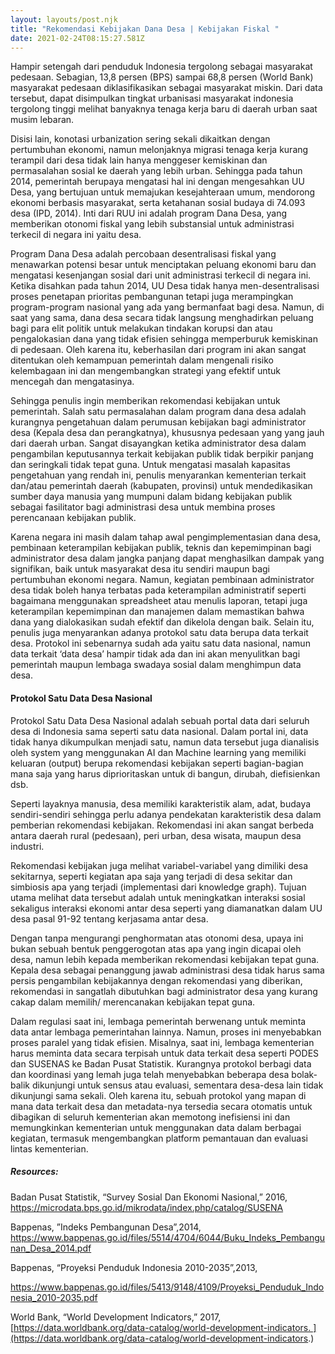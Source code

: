```yaml
---
layout: layouts/post.njk
title: "Rekomendasi Kebijakan Dana Desa | Kebijakan Fiskal "
date: 2021-02-24T08:15:27.581Z
---
```

<!--StartFragment-->

Hampir setengah dari penduduk Indonesia tergolong sebagai masyarakat pedesaan. Sebagian, 13,8 persen (BPS) sampai 68,8 persen (World Bank) masyarakat pedesaan diklasifikasikan sebagai masyarakat miskin. Dari data tersebut, dapat disimpulkan tingkat urbanisasi masyarakat indonesia tergolong tinggi melihat banyaknya tenaga kerja baru di daerah urban saat musim lebaran. 

Disisi lain, konotasi urbanization sering sekali dikaitkan dengan pertumbuhan ekonomi, namun melonjaknya migrasi tenaga kerja kurang terampil dari desa tidak lain hanya menggeser kemiskinan dan permasalahan sosial ke daerah yang lebih urban. Sehingga pada tahun 2014, pemerintah berupaya mengatasi hal ini dengan mengesahkan UU Desa, yang bertujuan untuk memajukan kesejahteraan umum, mendorong ekonomi berbasis masyarakat, serta ketahanan sosial budaya di 74.093 desa (IPD, 2014). Inti dari RUU ini adalah program Dana Desa, yang memberikan otonomi fiskal yang lebih substansial untuk administrasi terkecil di negara ini yaitu desa. 

Program Dana Desa adalah percobaan desentralisasi fiskal yang menawarkan potensi besar untuk menciptakan peluang ekonomi baru dan mengatasi kesenjangan sosial dari unit administrasi terkecil di negara ini. Ketika disahkan pada tahun 2014, UU Desa tidak hanya men-desentralisasi proses penetapan prioritas pembangunan tetapi juga merampingkan program-program nasional yang ada yang bermanfaat bagi desa. Namun, di saat yang sama, dana desa secara tidak langsung menghadirkan peluang bagi para elit politik untuk melakukan tindakan korupsi dan atau pengalokasian dana yang tidak efisien sehingga memperburuk kemiskinan di pedesaan. Oleh karena itu, keberhasilan dari program ini akan sangat ditentukan oleh kemampuan pemerintah dalam mengenali risiko kelembagaan ini dan mengembangkan strategi yang efektif untuk mencegah dan mengatasinya.

Sehingga penulis ingin memberikan rekomendasi kebijakan untuk pemerintah. Salah satu permasalahan dalam program dana desa adalah kurangnya pengetahuan dalam perumusan kebijakan bagi administrator desa (Kepala desa dan perangkatnya), khususnya pedesaan yang yang jauh dari daerah urban. Sangat disayangkan ketika administrator desa dalam pengambilan keputusannya terkait kebijakan publik tidak berpikir panjang dan seringkali tidak tepat guna. Untuk mengatasi masalah kapasitas pengetahuan yang rendah ini, penulis menyarankan kementerian terkait dan/atau pemerintah daerah (kabupaten, provinsi) untuk mendedikasikan sumber daya manusia yang mumpuni dalam bidang kebijakan publik sebagai fasilitator bagi administrasi desa untuk membina proses perencanaan kebijakan publik. 

Karena negara ini masih dalam tahap awal pengimplementasian dana desa, pembinaan keterampilan kebijakan publik, teknis dan kepemimpinan bagi administrator desa dalam jangka panjang dapat menghasilkan dampak yang signifikan, baik untuk masyarakat desa itu sendiri maupun bagi pertumbuhan ekonomi negara. Namun, kegiatan pembinaan administrator desa tidak boleh hanya terbatas pada keterampilan administratif seperti bagaimana menggunakan spreadsheet atau menulis laporan, tetapi juga keterampilan kepemimpinan dan manajemen dalam memastikan bahwa dana yang dialokasikan sudah efektif dan dikelola dengan baik. Selain itu, penulis juga menyarankan adanya protokol satu data berupa data terkait desa. Protokol ini sebenarnya sudah ada yaitu satu data nasional, namun data terkait ‘data desa’ hampir tidak ada dan ini akan menyulitkan bagi pemerintah maupun lembaga swadaya sosial dalam menghimpun data desa. 

#### **Protokol Satu Data Desa Nasional**

Protokol Satu Data Desa Nasional adalah sebuah portal data dari seluruh desa di Indonesia sama seperti satu data nasional. Dalam portal ini, data tidak hanya dikumpulkan menjadi satu, namun data tersebut juga dianalisis oleh system yang menggunakan AI dan Machine learning yang memiliki keluaran (output) berupa rekomendasi kebijakan seperti bagian-bagian mana saja yang harus diprioritaskan untuk di bangun, dirubah, diefisienkan dsb.

Seperti layaknya manusia, desa memiliki karakteristik alam, adat, budaya sendiri-sendiri sehingga perlu adanya pendekatan karakteristik desa dalam pemberian rekomendasi kebijakan. Rekomendasi ini akan sangat berbeda antara daerah rural (pedesaan), peri urban, desa wisata, maupun desa industri. 

Rekomendasi kebijakan juga melihat variabel-variabel yang dimiliki desa sekitarnya, seperti kegiatan apa saja yang terjadi di desa sekitar dan simbiosis apa yang terjadi (implementasi dari knowledge graph). Tujuan utama melihat data tersebut adalah untuk meningkatkan interaksi sosial sekaligus interaksi ekonomi antar desa seperti yang diamanatkan dalam UU desa pasal 91-92 tentang kerjasama antar desa.

Dengan tanpa mengurangi penghormatan atas otonomi desa, upaya ini bukan sebuah bentuk penggerogotan atas apa yang ingin dicapai oleh desa, namun lebih kepada memberikan rekomendasi kebijakan tepat guna. Kepala desa sebagai penanggung jawab administrasi desa tidak harus sama persis pengambilan kebijakannya dengan rekomendasi yang diberikan, rekomendasi in sangatlah dibutuhkan bagi administrator desa yang kurang cakap dalam memilih/ merencanakan kebijakan tepat guna.

Dalam regulasi saat ini, lembaga pemerintah berwenang untuk meminta data antar lembaga pemerintahan lainnya. Namun, proses ini menyebabkan proses paralel yang tidak efisien. Misalnya, saat ini, lembaga kementerian harus meminta data secara terpisah untuk data terkait desa seperti PODES dan SUSENAS ke Badan Pusat Statistik. Kurangnya protokol berbagi data dan koordinasi yang lemah juga telah menyebabkan beberapa desa bolak-balik dikunjungi untuk sensus atau evaluasi, sementara desa-desa lain tidak dikunjungi sama sekali. Oleh karena itu, sebuah protokol yang mapan di mana data terkait desa dan metadata-nya tersedia secara otomatis untuk dibagikan di seluruh kementerian akan memotong inefisiensi ini dan memungkinkan kementerian untuk menggunakan data dalam berbagai kegiatan, termasuk mengembangkan platform pemantauan dan evaluasi lintas kementerian.



##### Resources:

Badan Pusat Statistik, “Survey Sosial Dan Ekonomi Nasional,” 2016, <https://microdata.bps.go.id/mikrodata/index.php/catalog/SUSENA>

Bappenas, ”Indeks Pembangunan Desa”,2014, <https://www.bappenas.go.id/files/5514/4704/6044/Buku_Indeks_Pembangunan_Desa_2014.pdf>

Bappenas, “Proyeksi Penduduk Indonesia 2010-2035”,2013,

<https://www.bappenas.go.id/files/5413/9148/4109/Proyeksi_Penduduk_Indonesia_2010-2035.pdf>

World Bank, “World Development Indicators,” 2017, [https://data.worldbank.org/data-catalog/world-development-indicators. ](https://data.worldbank.org/data-catalog/world-development-indicators.)

<!--EndFragment-->